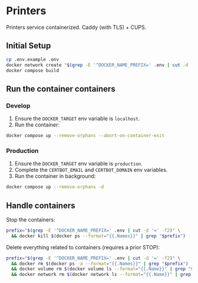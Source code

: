# Printers

Printers service containerized.
Caddy (with TLS) + CUPS.

## Initial Setup

```sh
cp .env.example .env
docker network create "$(grep -E '^DOCKER_NAME_PREFIX=' .env | cut -d '=' -f2)"_"$(grep -E '^DOCKER_NETWORK_NAME=' .env | cut -d '=' -f2)"
docker compose build
```

## Run the container containers

### Develop

1) Ensure the `DOCKER_TARGET` env variable is `localhost`.
2) Run the container:
```sh
docker compose up --remove-orphans --abort-on-container-exit
```

### Production

1) Ensure the `DOCKER_TARGET` env variable is `production`.
2) Complete the `CERTBOT_EMAIL` and `CERTBOT_DOMAIN` env variables.
3) Run the container in background:
```sh
docker compose up --remove-orphans -d
```

## Handle containers

Stop the containers:
```sh
prefix="$(grep -E '^DOCKER_NAME_PREFIX=' .env | cut -d '=' -f2)" \
  && docker kill $(docker ps --format="{{.Names}}" | grep "$prefix")
```

Delete everything related to containers (requires a prior STOP):
```sh
prefix="$(grep -E '^DOCKER_NAME_PREFIX=' .env | cut -d '=' -f2)" \
  && docker rm $(docker ps -a --format="{{.Names}}" | grep "$prefix") || true \
  && docker volume rm $(docker volume ls --format="{{.Name}}" | grep "$prefix") || true \
  && docker network rm $(docker network ls --format="{{.Name}}" | grep "$prefix") || true
```
